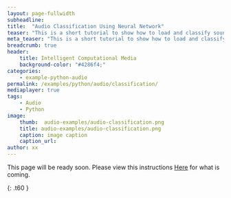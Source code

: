 ```yaml
---
layout: page-fullwidth
subheadline: 
title:  "Audio Classification Using Neural Network"
teaser: "This is a short tutorial to show how to load and classify sound files using a neural network."
meta_teaser: "This is a short tutorial to show how to load and classify sound files using a neural network."
breadcrumb: true
header:
    title: Intelligent Computational Media
    background-color: "#4286f4;"
categories:
    - example-python-audio
permalink: /examples/python/audio/classification/
mediaplayer: true
tags:
    - Audio
    - Python
image:
    thumb:  audio-examples/audio-classification.png
    title: audio-examples/audio-classification.png
    caption: image caption
    caption_url: 
author: xx
---
```


This page will be ready soon. Please view this instructions [Here](https://github.com/SopiMlab/MachineLearningWithAudio/blob/master/notebooks/Audio%20Classification.ipynb) for what is coming.

{: .t60 }
<!--
<div id="bottom" class="row t30">
    <div class="small-12 columns">
       {% include next-previous-post-in-category %}
    </div>
</div>
-->